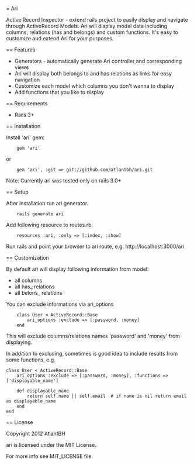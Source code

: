 = Ari

Active Record Inspector - extend rails project to easily display and navigate through ActiveRecord Models. Ari will display model data including columns, relations (has and belongs) and custom functions. It's easy to customize and extend Ari for your purposes.

== Features

* Generators - automatically generate Ari controller and corresponding views
* Ari will display both belongs to and has relations as links for easy navigation
* Customize each model which columns you don't wanna to display
* Add functions that you like to display

== Requirements

* Rails 3+

== Installation

Install 'ari' gem:

```
	gem 'ari'
```

or

```
	gem 'ari', :git => git://github.com/atlantbh/ari.git
```
	
Note: Currently ari was tested only on rails 3.0+	
	
== Setup

After installation run ari generator.

```
	rails generate ari
```
	
Add following resource to routes.rb.

```
	resources :ari, :only => [:index, :show]
```
	
Run rails and point your browser to ari route, e.g. http://localhost:3000/ari

== Customization

By default ari will display following information from model:

* all columns
* all has_ relations
* all belons_ relations

You can exclude informations via ari_options

```
	class User < ActiveRecord::Base
		ari_options	:exclude => [:password, :money]
	end
```

This will exclude columns/relations names 'password' and 'money' from displaying.

In addition to excluding, sometimes is good idea to include results from some functions, e.g.

```
class User < ActiveRecord::Base
	ari_options	:exclude => [:password, :money], :functions => ['displayable_name']
	
	def displayable_name
		return self.name || self.email  # if name is nil return email as displayable_name
	end
end
```

== License

Copyright 2012 AtlantBH

ari is licensed under the MIT License.

For more info see MIT_LICENSE file.